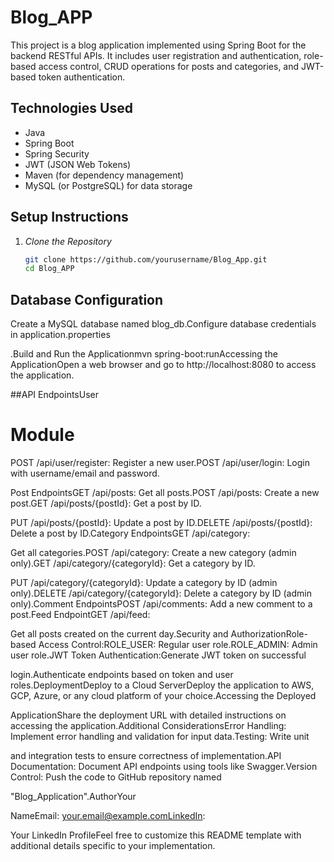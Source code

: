 # Blog_APP

This project is a blog application implemented using Spring Boot for the backend RESTful APIs. It includes user registration and authentication, role-based access control, CRUD operations for posts and categories, and JWT-based token authentication.

## Technologies Used

- Java
- Spring Boot
- Spring Security
- JWT (JSON Web Tokens)
- Maven (for dependency management)
- MySQL (or PostgreSQL) for data storage

## Setup Instructions

1. *Clone the Repository*
   ```bash
   git clone https://github.com/yourusername/Blog_App.git
   cd Blog_APP
## Database Configuration
 
 Create a MySQL database named blog_db.Configure database credentials in application.properties
 
 .Build and Run the Applicationmvn spring-boot:runAccessing the ApplicationOpen a web browser and go to http://localhost:8080 to access the application.
 
 
  ##API EndpointsUser
 
  # Module
 
 POST /api/user/register: Register a new user.POST /api/user/login: Login with username/email and password.
 
 Post EndpointsGET /api/posts: Get all posts.POST /api/posts: Create a new post.GET /api/posts/{postId}: Get a post by ID.
 
 
 PUT /api/posts/{postId}: Update a post by ID.DELETE /api/posts/{postId}: Delete a post by ID.Category EndpointsGET /api/category: 
 
 Get all categories.POST /api/category: Create a new category (admin only).GET /api/category/{categoryId}: Get a category by ID.
 
 PUT /api/category/{categoryId}: Update a category by ID (admin only).DELETE /api/category/{categoryId}: Delete a category by ID (admin only).Comment EndpointsPOST /api/comments: Add a new comment to a post.Feed EndpointGET /api/feed:
 
 Get all posts created on the current day.Security and AuthorizationRole-based Access Control:ROLE_USER: Regular user role.ROLE_ADMIN: Admin user role.JWT Token Authentication:Generate JWT token on successful 

login.Authenticate endpoints based on token and user roles.DeploymentDeploy to a Cloud ServerDeploy the application to AWS, GCP, Azure, or any cloud platform of your choice.Accessing the Deployed 

ApplicationShare the deployment URL with detailed instructions on accessing the application.Additional ConsiderationsError Handling: Implement error handling and validation for input data.Testing: Write unit 

and integration tests to ensure correctness of implementation.API Documentation: Document API endpoints using tools like Swagger.Version Control: Push the code to GitHub repository named 


"Blog_Application".AuthorYour 

NameEmail: your.email@example.comLinkedIn:

Your LinkedIn ProfileFeel free to customize this README template with additional details specific to your implementation.

